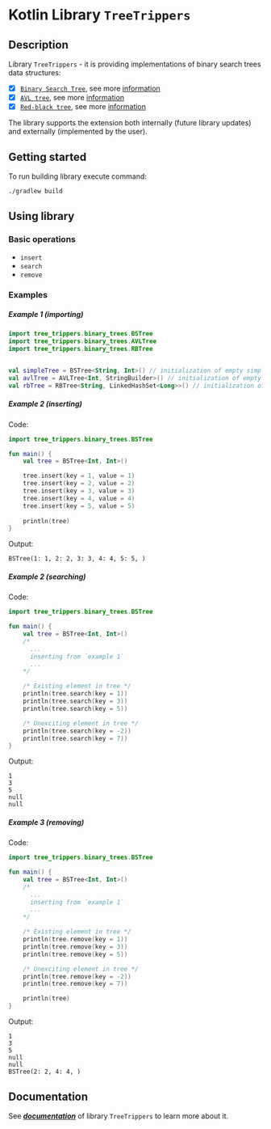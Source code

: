 # Kotlin Library `TreeTrippers`

## Description

Library `TreeTrippers` - it is providing implementations of binary search trees data structures:
- [x] [`Binary Search Tree`](src/main/kotlin/tree_trippers/binary_trees/BSTree.kt), see more [information](https://en.wikipedia.org/wiki/Binary_search_tree)
- [x] [`AVL tree`](src/main/kotlin/tree_trippers/binary_trees/AVLTree.kt), see more [information](https://en.wikipedia.org/wiki/AVL_tree)
- [x] [`Red-black tree`](src/main/kotlin/tree_trippers/binary_trees/RBTree.kt), see more [information](https://en.wikipedia.org/wiki/Red%E2%80%93black_tree)

The library supports the extension both internally (future library updates) and externally (implemented by the user).

## Getting started
To run building library execute command:
```bash
./gradlew build
```

## Using library

### Basic operations
+ `insert`
+ `search`
+ `remove`

### Examples

##### Example 1 (importing)
```kotlin
import tree_trippers.binary_trees.BSTree
import tree_trippers.binary_trees.AVLTree
import tree_trippers.binary_trees.RBTree


val simpleTree = BSTree<String, Int>() // initialization of empty simple tree
val avlTree = AVLTree<Int, StringBuilder>() // initialization of empty AVL tree
val rbTree = RBTree<String, LinkedHashSet<Long>>() // initialization of empty red-black tree
```

##### Example 2 (inserting)
Code:
```kotlin
import tree_trippers.binary_trees.BSTree

fun main() {
    val tree = BSTree<Int, Int>()

    tree.insert(key = 1, value = 1)
    tree.insert(key = 2, value = 2)
    tree.insert(key = 3, value = 3)
    tree.insert(key = 4, value = 4)
    tree.insert(key = 5, value = 5)
    
    println(tree)
}
```
Output:
```text
BSTree(1: 1, 2: 2, 3: 3, 4: 4, 5: 5, )
```

##### Example 2 (searching)
Code:
```kotlin
import tree_trippers.binary_trees.BSTree

fun main() {
    val tree = BSTree<Int, Int>()
    /*
      ...
      inserting from `example 1`
      ...
    */

    /* Existing element in tree */
    println(tree.search(key = 1))
    println(tree.search(key = 3))
    println(tree.search(key = 5))

    /* Unexciting element in tree */
    println(tree.search(key = -2))
    println(tree.search(key = 7))
}
```
Output:
```text
1
3
5
null
null
```

##### Example 3 (removing)
Code:
```kotlin
import tree_trippers.binary_trees.BSTree

fun main() {
    val tree = BSTree<Int, Int>()
    /*
      ...
      inserting from `example 1`
      ...
    */

    /* Existing element in tree */
    println(tree.remove(key = 1))
    println(tree.remove(key = 3))
    println(tree.remove(key = 5))

    /* Unexciting element in tree */
    println(tree.remove(key = -2))
    println(tree.remove(key = 7))

    println(tree)
}
```
Output:
```text
1
3
5
null
null
BSTree(2: 2, 4: 4, )
```

## Documentation
See [_**documentation**_](src/main/kotlin/tree_trippers/SearchTree.kt) of library `TreeTrippers` to learn more about it.
